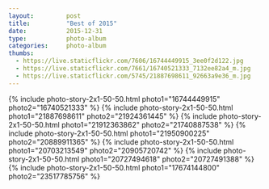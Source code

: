```yaml
---
layout:         post
title:          "Best of 2015"
date:           2015-12-31
type:           photo-album
categories:     photo-album
thumbs:
  - https://live.staticflickr.com/7606/16744449915_3ee0f2d122.jpg 
  - https://live.staticflickr.com/7661/16740521333_7132ee82a4_m.jpg 
  - https://live.staticflickr.com/5745/21887698611_92663a9e36_m.jpg
---
```


{% include photo-story-2x1-50-50.html photo1="16744449915" photo2="16740521333" %}
{% include photo-story-2x1-50-50.html photo1="21887698611" photo2="21924361445" %}
{% include photo-story-2x1-50-50.html photo1="21912363862" photo2="21740887538" %}
{% include photo-story-2x1-50-50.html photo1="21950900225" photo2="20889911365" %}
{% include photo-story-2x1-50-50.html photo1="20703213549" photo2="20905720742" %}
{% include photo-story-2x1-50-50.html photo1="20727494618" photo2="20727491388" %}
{% include photo-story-2x1-50-50.html photo1="17674144800" photo2="23517785756" %}
